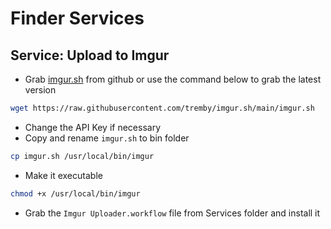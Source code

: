 # Finder Services

## Service: Upload to Imgur

* Grab [imgur.sh](https://github.com/tremby/imgur.sh) from github or use the command below to grab the latest version
```bash
wget https://raw.githubusercontent.com/tremby/imgur.sh/main/imgur.sh
```
* Change the API Key if necessary
* Copy and rename `imgur.sh` to bin folder 
```bash
cp imgur.sh /usr/local/bin/imgur
```
* Make it executable
```bash
chmod +x /usr/local/bin/imgur
```
* Grab the `Imgur Uploader.workflow` file from Services folder and install it